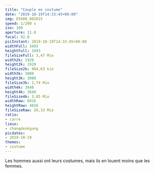 ```yaml
---
title: "Couple en costume"
date: "2019-10-19T14:33:45+08:00"
img: D5600_002015
speed: 1/200 s
iso: 100
aperture: 11.0
focal: 92.0
picInstant: 2019-10-19T14:33:45+08:00
widthFull: 3493
heightFull: 3493
fileSizeFull: 3,47 Mio
width2k: 1920
height2k: 1920
fileSize2k: 904,63 kio
width3k: 3000
height3k: 3000
fileSize3k: 2,74 Mio
width4k: 3840
height4k: 3840
fileSize4k: 3,85 Mio
widthRaw: 6016
heightRaw: 4016
fileSizeRaw: 26,33 Mio
ratio:
- carre
lieux:
- changdeokgung
picdates:
- 2019-10-19
themes:
- costume
---
```


Les hommes aussi ont leurs costumes, mais ils en louent moins que les femmes.